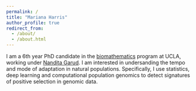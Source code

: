 ```yaml
---
permalink: /
title: "Mariana Harris"
author_profile: true
redirect_from: 
  - /about/
  - /about.html
---
```


I am a 6th year PhD candidate in the [biomathematics](https://compmed.ucla.edu/) program at UCLA, working under [Nandita Garud](https://garud.eeb.ucla.edu/). I am interested in undersanding the tempo and mode of adaptation in natural populations. Specifically, I use statistics, deep learning and computational population genomics to detect signatures of positive selection in genomic data.
